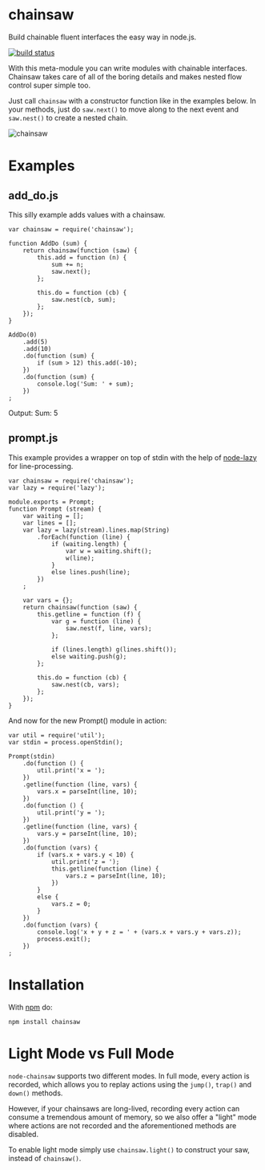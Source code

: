 chainsaw
========

Build chainable fluent interfaces the easy way in node.js.

[![build status](https://secure.travis-ci.org/substack/node-chainsaw.png)](http://travis-ci.org/substack/node-chainsaw)

With this meta-module you can write modules with chainable interfaces.
Chainsaw takes care of all of the boring details and makes nested flow control
super simple too.

Just call `chainsaw` with a constructor function like in the examples below.
In your methods, just do `saw.next()` to move along to the next event and
`saw.nest()` to create a nested chain.

![chainsaw](http://substack.net/images/chainsaw.png)

Examples
========

add_do.js
---------

This silly example adds values with a chainsaw.

    var chainsaw = require('chainsaw');
    
    function AddDo (sum) {
        return chainsaw(function (saw) {
            this.add = function (n) {
                sum += n;
                saw.next();
            };
             
            this.do = function (cb) {
                saw.nest(cb, sum);
            };
        });
    }
    
    AddDo(0)
        .add(5)
        .add(10)
        .do(function (sum) {
            if (sum > 12) this.add(-10);
        })
        .do(function (sum) {
            console.log('Sum: ' + sum);
        })
    ;

Output:
    Sum: 5

prompt.js
---------

This example provides a wrapper on top of stdin with the help of
[node-lazy](https://github.com/pkrumins/node-lazy) for line-processing.

    var chainsaw = require('chainsaw');
    var lazy = require('lazy');
    
    module.exports = Prompt;
    function Prompt (stream) {
        var waiting = [];
        var lines = [];
        var lazy = lazy(stream).lines.map(String)
            .forEach(function (line) {
                if (waiting.length) {
                    var w = waiting.shift();
                    w(line);
                }
                else lines.push(line);
            })
        ;
        
        var vars = {};
        return chainsaw(function (saw) {
            this.getline = function (f) {
                var g = function (line) {
                    saw.nest(f, line, vars);
                };
                
                if (lines.length) g(lines.shift());
                else waiting.push(g);
            };
            
            this.do = function (cb) {
                saw.nest(cb, vars);
            };
        });
    }

And now for the new Prompt() module in action:

    var util = require('util');
    var stdin = process.openStdin();
     
    Prompt(stdin)
        .do(function () {
            util.print('x = ');
        })
        .getline(function (line, vars) {
            vars.x = parseInt(line, 10);
        })
        .do(function () {
            util.print('y = ');
        })
        .getline(function (line, vars) {
            vars.y = parseInt(line, 10);
        })
        .do(function (vars) {
            if (vars.x + vars.y < 10) {
                util.print('z = ');
                this.getline(function (line) {
                    vars.z = parseInt(line, 10);
                })
            }
            else {
                vars.z = 0;
            }
        })
        .do(function (vars) {
            console.log('x + y + z = ' + (vars.x + vars.y + vars.z));
            process.exit();
        })
    ;

Installation
============

With [npm](http://github.com/isaacs/npm) do:

```
npm install chainsaw
```

Light Mode vs Full Mode
=======================

`node-chainsaw` supports two different modes. In full mode, every
action is recorded, which allows you to replay actions using the
`jump()`, `trap()` and `down()` methods.

However, if your chainsaws are long-lived, recording every action can
consume a tremendous amount of memory, so we also offer a "light" mode
where actions are not recorded and the aforementioned methods are
disabled.

To enable light mode simply use `chainsaw.light()` to construct your
saw, instead of `chainsaw()`.
